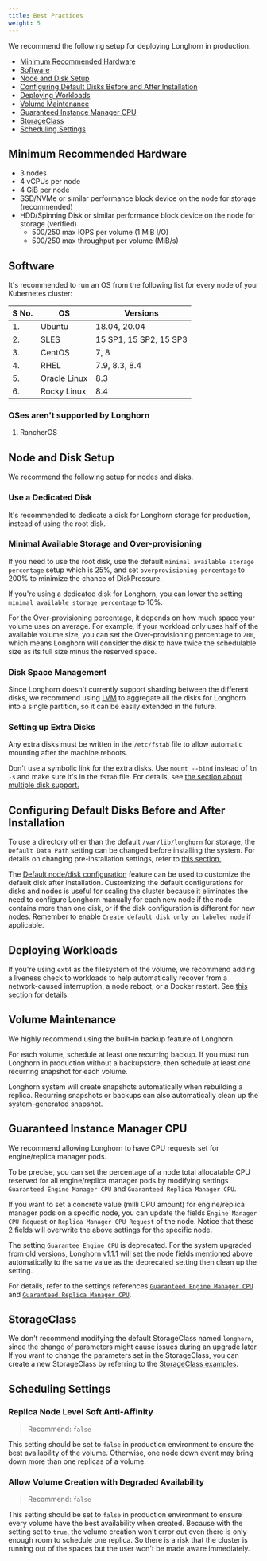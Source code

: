```yaml
---
title: Best Practices
weight: 5
---
```


We recommend the following setup for deploying Longhorn in production.

- [Minimum Recommended Hardware](#minimum-recommended-hardware)
- [Software](#software)
- [Node and Disk Setup](#node-and-disk-setup)
- [Configuring Default Disks Before and After Installation](#configuring-default-disks-before-and-after-installation)
- [Deploying Workloads](#deploying-workloads)
- [Volume Maintenance](#volume-maintenance)
- [Guaranteed Instance Manager CPU](#guaranteed-instance-manager-cpu)
- [StorageClass](#storageclass)
- [Scheduling Settings](#scheduling-settings)

## Minimum Recommended Hardware

- 3 nodes
- 4 vCPUs per node
- 4 GiB per node
- SSD/NVMe or similar performance block device on the node for storage (recommended)
- HDD/Spinning Disk or similar performance block device on the node for storage (verified)
  - 500/250 max IOPS per volume (1 MiB I/O)
  - 500/250 max throughput per volume (MiB/s)

## Software

It's recommended to run an OS from the following list for every node of your Kubernetes cluster:

| S No.| OS           | Versions
|------|--------------| --------
|1.    | Ubuntu       | 18.04, 20.04
|2.    | SLES         | 15 SP1, 15 SP2, 15 SP3
|3.    | CentOS       | 7, 8
|4.    | RHEL         | 7.9, 8.3, 8.4
|5.    | Oracle Linux | 8.3
|6.    | Rocky Linux  | 8.4

### OSes aren't supported by Longhorn
1. RancherOS

## Node and Disk Setup

We recommend the following setup for nodes and disks.

### Use a Dedicated Disk

It's recommended to dedicate a disk for Longhorn storage for production, instead of using the root disk.

### Minimal Available Storage and Over-provisioning

If you need to use the root disk, use the default `minimal available storage percentage` setup which is 25%, and set `overprovisioning percentage` to 200% to minimize the chance of DiskPressure.

If you're using a dedicated disk for Longhorn, you can lower the setting `minimal available storage percentage` to 10%.

For the Over-provisioning percentage, it depends on how much space your volume uses on average. For example, if your workload only uses half of the available volume size, you can set the Over-provisioning percentage to `200`, which means Longhorn will consider the disk to have twice the schedulable size as its full size minus the reserved space.

### Disk Space Management

Since Longhorn doesn't currently support sharding between the different disks, we recommend using [LVM](https://en.wikipedia.org/wiki/Logical_Volume_Manager_(Linux)) to aggregate all the disks for Longhorn into a single partition, so it can be easily extended in the future.

### Setting up Extra Disks

Any extra disks must be written in the `/etc/fstab` file to allow automatic mounting after the machine reboots.

Don't use a symbolic link for the extra disks. Use `mount --bind` instead of `ln -s` and make sure it's in the `fstab` file. For details, see [the section about multiple disk support.](../volumes-and-nodes/multidisk/#use-an-alternative-path-for-a-disk-on-the-node)

## Configuring Default Disks Before and After Installation

To use a directory other than the default `/var/lib/longhorn` for storage, the `Default Data Path` setting can be changed before installing the system. For details on changing pre-installation settings, refer to [this section.](../advanced-resources/deploy/customizing-default-settings)

The [Default node/disk configuration](../advanced-resources/default-disk-and-node-config) feature can be used to customize the default disk after installation. Customizing the default configurations for disks and nodes is useful for scaling the cluster because it eliminates the need to configure Longhorn manually for each new node if the node contains more than one disk, or if the disk configuration is different for new nodes. Remember to enable `Create default disk only on labeled node` if applicable.

## Deploying Workloads

If you're using `ext4` as the filesystem of the volume, we recommend adding a liveness check to workloads to help automatically recover from a network-caused interruption, a node reboot, or a Docker restart. See [this section](../high-availability/recover-volume/) for details.

## Volume Maintenance

We highly recommend using the built-in backup feature of Longhorn.

For each volume, schedule at least one recurring backup. If you must run Longhorn in production without a backupstore, then schedule at least one recurring snapshot for each volume.

Longhorn system will create snapshots automatically when rebuilding a replica. Recurring snapshots or backups can also automatically clean up the system-generated snapshot.

## Guaranteed Instance Manager CPU

We recommend allowing Longhorn to have CPU requests set for engine/replica manager pods.

To be precise, you can set the percentage of a node total allocatable CPU reserved for all engine/replica manager pods by modifying settings `Guaranteed Engine Manager CPU` and `Guaranteed Replica Manager CPU`.

If you want to set a concrete value (milli CPU amount) for engine/replica manager pods on a specific node, you can update the fields `Engine Manager CPU Request` or  `Replica Manager CPU Request` of the node. Notice that these 2 fields will overwrite the above settings for the specific node.

The setting `Guarantee Engine CPU` is deprecated. For the system upgraded from old versions, Longhorn v1.1.1 will set the node fields mentioned above automatically to the same value as the deprecated setting then clean up the setting.

For details, refer to the settings references [`Guaranteed Engine Manager CPU`](../references/settings/#guaranteed-engine-manager-cpu) and [`Guaranteed Replica Manager CPU`](../references/settings/#guaranteed-replica-manager-cpu).

## StorageClass

We don't recommend modifying the default StorageClass named `longhorn`, since the change of parameters might cause issues during an upgrade later. If you want to change the parameters set in the StorageClass, you can create a new StorageClass by referring to the [StorageClass examples](../references/examples/#storageclass).

## Scheduling Settings

### Replica Node Level Soft Anti-Affinity
> Recommend: `false`

This setting should be set to `false` in production environment to ensure the best availability of the volume. Otherwise, one node down event may bring down more than one replicas of a volume.

### Allow Volume Creation with Degraded Availability
> Recommend: `false`

This setting should be set to `false` in production environment to ensure every volume have the best availability when created. Because with the setting set to `true`, the volume creation won't error out even there is only enough room to schedule one replica. So there is a risk that the cluster is running out of the spaces but the user won't be made aware immediately.
